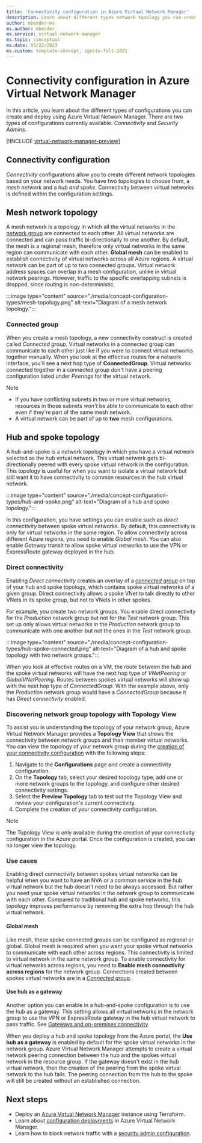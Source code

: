 ```yaml
---
title: 'Connectivity configuration in Azure Virtual Network Manager'
description: Learn about different types network topology you can create with a connectivity configuration in Azure Virtual Network Manager.
author: mbender-ms
ms.author: mbender
ms.service: virtual-network-manager
ms.topic: conceptual
ms.date: 03/22/2023
ms.custom: template-concept, ignite-fall-2021
---
```


# Connectivity configuration in Azure Virtual Network Manager

In this article, you learn about the different types of configurations you can create and deploy using Azure Virtual Network Manager. There are two types of configurations currently available: *Connectivity* and *Security Admins*. 

[!INCLUDE [virtual-network-manager-preview](../../includes/virtual-network-manager-preview.md)]

## Connectivity configuration

*Connectivity* configurations allow you to create different network topologies based on your network needs. You have two topologies to choose from, a *mesh network* and a *hub and spoke*. Connectivity between virtual networks is defined within the configuration settings.

## Mesh network topology

A mesh network is a topology in which all the virtual networks in the [network group](concept-network-groups.md) are connected to each other. All virtual networks are connected and can pass traffic bi-directionally to one another. By default, the mesh is a regional mesh, therefore only virtual networks in the same region can communicate with each other. **Global mesh** can be enabled to establish connectivity of virtual networks across all Azure regions. A virtual network can be part of up to two connected groups. Virtual network address spaces can overlap in a mesh configuration, unlike in virtual network peerings. However, traffic to the specific overlapping subnets is dropped, since routing is non-deterministic.

:::image type="content" source="./media/concept-configuration-types/mesh-topology.png" alt-text="Diagram of a mesh network topology.":::

### Connected group

When you create a mesh topology, a new connectivity construct is created called *Connected group*. Virtual networks in a connected group can communicate to each other just like if you were to connect virtual networks together manually. When you look at the effective routes for a network interface, you'll see a next hop type of **ConnectedGroup**. Virtual networks connected together in a connected group don't have a peering configuration listed under *Peerings* for the virtual network.

> [!NOTE]
> * If you have conflicting subnets in two or more virtual networks, resources in those subnets *won't* be able to communicate to each other even if they're part of the same mesh network.
> * A virtual network can be part of up to **two** mesh configurations.

## Hub and spoke topology

A hub-and-spoke is a network topology in which you have a virtual network selected as the hub virtual network. This virtual network gets bi-directionally peered with every spoke virtual network in the configuration. This topology is useful for when you want to isolate a virtual network but still want it to have connectivity to common resources in the hub virtual network. 

:::image type="content" source="./media/concept-configuration-types/hub-and-spoke.png" alt-text="Diagram of a hub and spoke topology.":::

In this configuration, you have settings you can enable such as *direct connectivity* between spoke virtual networks. By default, this connectivity is only for virtual networks in the same region. To allow connectivity across different Azure regions, you need to enable *Global mesh*. You can also enable *Gateway* transit to allow spoke virtual networks to use the VPN or ExpressRoute gateway deployed in the hub.

### Direct connectivity

Enabling *Direct connectivity* creates an overlay of a [*connected group*](#connected-group) on top of your hub and spoke topology, which contains spoke virtual networks of a given group. Direct connectivity allows a spoke VNet to talk directly to other VNets in its spoke group, but not to VNets in other spokes.


For example, you create two network groups. You enable direct connectivity for the *Production* network group but not for the *Test* network group. This set up only allows virtual networks in the *Production* network group to communicate with one another but not the ones in the *Test* network group. 

:::image type="content" source="./media/concept-configuration-types/hub-spoke-connected.png" alt-text="Diagram of a hub and spoke topology with two network groups.":::

When you look at effective routes on a VM, the route between the hub and the spoke virtual networks will have the next hop type of  *VNetPeering* or *GlobalVNetPeering*. Routes between spokes virtual networks will show up with the next hop type of *ConnectedGroup*. With the example above, only the *Production* network group would have a *ConnectedGroup* because it has *Direct connectivity* enabled.

### Discovering network group topology with Topology View

To assist you in understanding the topology of your network group, Azure Virtual Network Manager provides a **Topology View** that shows the connectivity between network groups and their member virtual networks.  You can view the topology of your network group during the [creation of your connectivity configuration](create-virtual-network-manager-portal.md#create-a-configuration) with the following steps:

  1. Navigate to the **Configurations** page and create a connectivity configuration.
  1. On the **Topology** tab, select your desired topology type, add one or more network groups to the topology, and configure other desired connectivity settings.
  1. Select the **Preview Topology** tab to test out the Topology View and review your configuration's current connectivity.
  1. Complete the creation of your connectivity configuration.

> [!NOTE]
> The Topology View is only available during the creation of your connectivity configuration in the Azure portal. Once the configuration is created, you can no longer view the topology.

### Use cases

Enabling direct connectivity between spokes virtual networks can be helpful when you want to have an NVA or a common service in the hub virtual network but the hub doesn't need to be always accessed. But rather you need your spoke virtual networks in the network group to communicate with each other. Compared to traditional hub and spoke networks, this topology improves performance by removing the extra hop through the hub virtual network.

#### Global mesh

Like mesh, these spoke connected groups can be configured as regional or global. Global mesh is required when you want your spoke virtual networks to communicate with each other across regions. This connectivity is limited to virtual network in the same network group. To enable connectivity for virtual networks across regions, you need to **Enable mesh connectivity across regions** for the network group. Connections created between spokes virtual networks are in a [*Connected group*](#connected-group). 

#### Use hub as a gateway

Another option you can enable in a hub-and-spoke configuration is to use the hub as a gateway. This setting allows all virtual networks in the network group to use the VPN or ExpressRoute gateway in the hub virtual network to pass traffic. See [Gateways and on-premises connectivity](../virtual-network/virtual-network-peering-overview.md#gateways-and-on-premises-connectivity).

When you deploy a hub and spoke topology from the Azure portal, the **Use hub as a gateway** is enabled by default for the spoke virtual networks in the network group. Azure Virtual Network Manager attempts to create a virtual network peering connection between the hub and the spokes virtual network in the resource group. If the gateway doesn't exist in the hub virtual network, then the creation of the peering from the spoke virtual network to the hub fails. The peering connection from the hub to the spoke will still be created without an established connection. 

## Next steps

- Deploy an [Azure Virtual Network Manager](create-virtual-network-manager-terraform.md) instance using Terraform.
- Learn about [configuration deployments](concept-deployments.md) in Azure Virtual Network Manager.
- Learn how to block network traffic with a [security admin configuration](how-to-block-network-traffic-portal.md).
